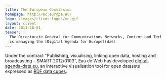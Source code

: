 ```yaml
---
title: The European Commission
homepage: http://ec.europa.eu/
logo: /images/client-logos/ec.gif
layout: client
date: 2011-10-01
teaser: |
  The Directorate General for Communications Networks, Content and Technology 
  is managing the [Digital Agenda for Europe][dae]
---
```


Under the contract "Publishing, visualising, linking open data, hosting and broadcasting – SMART 2012/0103",
Eau de Web has developed [digital-agenda-data.eu][dad], an interactive visualisation tool for open datasets 
expressed as [RDF data cubes][qb].

[dae]: http://ec.europa.eu/digital-agenda/
[dad]: http://digital-agenda-data.eu/
[qb]: http://www.w3.org/TR/vocab-data-cube/
